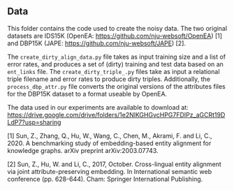 ## Data

This folder contains the code used to create the noisy data. The two original datasets are IDS15K (OpenEA: https://github.com/nju-websoft/OpenEA) [1] and DBP15K (JAPE: https://github.com/nju-websoft/JAPE) [2].

The `create_dirty_align_data.py` file takes as input training size and a list of error rates, and produces a set of (dirty) training and test data based on an `ent_links` file. The `create_dirty_triple_.py` files take as input a relational triple filename and error rates to produce dirty triples. Additionally, the `process_dbp_attr.py` file converts the original versions of the attributes files for the DBP15K dataset to a format useable by OpenEA.

The data used in our experiments are available to download at: https://drive.google.com/drive/folders/1e2NlKGHGvcHPG7FDIPz_aGCRt19DLdP7?usp=sharing

[1] Sun, Z., Zhang, Q., Hu, W., Wang, C., Chen, M., Akrami, F. and Li, C., 2020. A benchmarking study of embedding-based entity alignment for knowledge graphs. arXiv preprint arXiv:2003.07743.

[2] Sun, Z., Hu, W. and Li, C., 2017, October. Cross-lingual entity alignment via joint attribute-preserving embedding. In International semantic web conference (pp. 628-644). Cham: Springer International Publishing.
